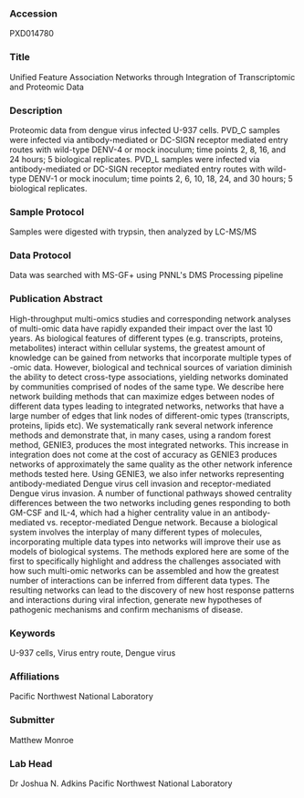 ### Accession
PXD014780

### Title
Unified Feature Association Networks through Integration of Transcriptomic and Proteomic Data

### Description
Proteomic data from dengue virus infected U-937 cells. PVD_C samples were infected via antibody-mediated or DC-SIGN receptor mediated entry routes with wild-type DENV-4 or mock inoculum; time points 2, 8, 16, and 24 hours; 5 biological replicates. PVD_L samples were infected via antibody-mediated or DC-SIGN receptor mediated entry routes with wild-type DENV-1 or mock inoculum; time points 2, 6, 10, 18, 24, and 30 hours; 5 biological replicates.

### Sample Protocol
Samples were digested with trypsin, then analyzed by LC-MS/MS

### Data Protocol
Data was searched with MS-GF+ using PNNL's DMS Processing pipeline

### Publication Abstract
High-throughput multi-omics studies and corresponding network analyses of multi-omic data have rapidly expanded their impact over the last 10 years. As biological features of different types (e.g. transcripts, proteins, metabolites) interact within cellular systems, the greatest amount of knowledge can be gained from networks that incorporate multiple types of -omic data. However, biological and technical sources of variation diminish the ability to detect cross-type associations, yielding networks dominated by communities comprised of nodes of the same type. We describe here network building methods that can maximize edges between nodes of different data types leading to integrated networks, networks that have a large number of edges that link nodes of different-omic types (transcripts, proteins, lipids etc). We systematically rank several network inference methods and demonstrate that, in many cases, using a random forest method, GENIE3, produces the most integrated networks. This increase in integration does not come at the cost of accuracy as GENIE3 produces networks of approximately the same quality as the other network inference methods tested here. Using GENIE3, we also infer networks representing antibody-mediated Dengue virus cell invasion and receptor-mediated Dengue virus invasion. A number of functional pathways showed centrality differences between the two networks including genes responding to both GM-CSF and IL-4, which had a higher centrality value in an antibody-mediated vs. receptor-mediated Dengue network. Because a biological system involves the interplay of many different types of molecules, incorporating multiple data types into networks will improve their use as models of biological systems. The methods explored here are some of the first to specifically highlight and address the challenges associated with how such multi-omic networks can be assembled and how the greatest number of interactions can be inferred from different data types. The resulting networks can lead to the discovery of new host response patterns and interactions during viral infection, generate new hypotheses of pathogenic mechanisms and confirm mechanisms of disease.

### Keywords
U-937 cells, Virus entry route, Dengue virus

### Affiliations
Pacific Northwest National Laboratory

### Submitter
Matthew Monroe

### Lab Head
Dr Joshua N. Adkins
Pacific Northwest National Laboratory


